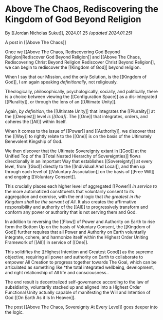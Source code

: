 # Above The Chaos, Rediscovering the Kingdom of God Beyond Religion 

By [[Jordan Nicholas Sukut]], 2024.01.25 _(updated 2024.01.25)_

A post in [[Above The Chaos]]  

Once we [[Above The Chaos, Rediscovering God Beyond Religion|Rediscover God Beyond Religion]] and [[Above The Chaos, Rediscovering Christ Beyond Religion|Rediscover Christ Beyond Religion]], we can begin to rediscover the [[Kingdom of God]] beyond religion. 

When I say that our Mission, and the only Solution, is the [[Kingdom of God]], I am again speaking *definitionally*, not religiously. 

Theologically, philosophically, psychologically, socially, and politically, there is a choice between viewing the [[Configuration Space]] as a dis-integrated [[Plurality]], or through the lens of an [[Ultimate Unity]]. 

Again, *by definition*, the [[Ultimate Unity]] that integrates the [[Plurality]] at the [[Deepest]] level *is [[God]]*. The [[One]] that integrates, orders, and coheres the [[All]] within Itself. 

When it comes to the issue of [[Power]] and [[Authority]], we discover that the [[Way]] to rightly relate to the [[One]] is on the basis of the Ultimately Benevolent Kingship of God. 

We then discover that the Ultimate Sovereignty extant in [[God]] at the Unified Top of the [[Total Nested Hierarchy of Sovereignties]] flows directionally in an important Way that establishes [[Sovereignty]] at every level, from [[God]] directly to the [[Individual And Local]], and then up through each level of [[Voluntary Association]] on the basis of [[Free Will]] and ongoing [[Voluntary Consent]]. 

This crucially places each higher level of aggregated [[Power]] *in service to* the more automatized constituents that voluntarily consent to its aggregation and exercise, with the end logic that *the greatest in the Kingdom shall be the servant of All*.  It also creates the affirmative responsibility and authority of the [[All]] to progressively transform and conform any power or authority that is not serving them and God. 

In addition to reversing the [[Flow]] of Power and Authority on Earth to rise form the Bottom Up on the basis of Voluntary Consent, the [[Kingdom of God]] further requires that all Power and Authority on Earth voluntarily integrate, cohere, and harmonize itself within the Highest Order Uniting Framework of [[All]] in service of [[One]]. 

This solidifies the [[Highest Intention and Greatest Good]] as the supreme objective, requiring all power and authority on Earth to collaborate to empower All Creation to progress together towards The Goal, which can be articulated as something like *the total integrated wellbeing, development, and right relationship of All life and consciousness..  

The end result is decentralized self-governance according to the law of subsidiarity, voluntarily stacked up and aligned into a Highest Order Functional Unity actually capable of manifesting the Will and Intention of God [[On Earth As it Is In Heaven]]. 

The post [[Above The Chaos, Sovereignty At Every Level]] goes deeper into the logic. 
